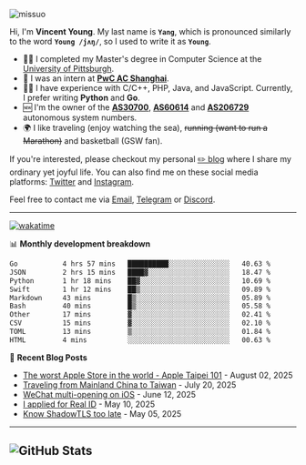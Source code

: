<p align="left"> <img src="https://komarev.com/ghpvc/?username=missuo&label=Profile%20views&color=0e75b6&style=flat" alt="missuo" /> </p>

Hi, I'm **Vincent Young**. My last name is **`Yang`**, which is pronounced similarly to the word **`Young /jʌŋ/`**, so I used to write it as **`Young`**.

- 👨‍🎓 I completed my Master's degree in Computer Science at the [University of Pittsburgh](https://www.pitt.edu).
- 💼 I was an intern at **[PwC AC Shanghai](https://www.linkedin.com/company/pwc-ac-shanghai/)**.
- 👨‍💻 I have experience with C/C++, PHP, Java, and JavaScript. Currently, I prefer writing **Python** and **Go**.
- 🆕 I'm the owner of the **[AS30700](https://bgp.tools/as/30700)**, **[AS60614](https://bgp.tools/as/60614)** and **[AS206729](https://bgp.tools/as/206729)** autonomous system numbers.
- 🌍 I like traveling (enjoy watching the sea), ~~running (want to run a Marathon)~~ and basketball (GSW fan).

If you're interested, please checkout my personal [✏️ blog](https://missuo.me/) where I share my ordinary yet joyful life. You can also find me on these social media platforms: [Twitter](https://twitter.com/m1ssuo) and [Instagram](https://www.instagram.com/missuo.me).

Feel free to contact me via [Email](mailto:me@owo.nz), [Telegram](https://t.me/missuo) or [Discord](https://discordapp.com/users/missuo#7448).

-------

[![wakatime](https://wakatime.com/badge/user/c13cd961-40ca-417a-afb6-1f9ea8ac295c.svg)](https://wakatime.com/@missuo)

📊 **Monthly development breakdown**
<!--START_SECTION:waka-->

```txt
Go           4 hrs 57 mins   ██████████░░░░░░░░░░░░░░░   40.63 %
JSON         2 hrs 15 mins   ████▓░░░░░░░░░░░░░░░░░░░░   18.47 %
Python       1 hr 18 mins    ██▓░░░░░░░░░░░░░░░░░░░░░░   10.69 %
Swift        1 hr 12 mins    ██▒░░░░░░░░░░░░░░░░░░░░░░   09.89 %
Markdown     43 mins         █▒░░░░░░░░░░░░░░░░░░░░░░░   05.89 %
Bash         40 mins         █▒░░░░░░░░░░░░░░░░░░░░░░░   05.58 %
Other        17 mins         ▓░░░░░░░░░░░░░░░░░░░░░░░░   02.41 %
CSV          15 mins         ▓░░░░░░░░░░░░░░░░░░░░░░░░   02.10 %
TOML         13 mins         ▒░░░░░░░░░░░░░░░░░░░░░░░░   01.84 %
HTML         4 mins          ░░░░░░░░░░░░░░░░░░░░░░░░░   00.63 %
```

<!--END_SECTION:waka-->

📝 **Recent Blog Posts**
- [The worst Apple Store in the world - Apple Taipei 101](https://missuo.me/posts/taipei-101-apple-store/) - August 02, 2025
- [Traveling from Mainland China to Taiwan](https://missuo.me/posts/china-to-taiwan/) - July 20, 2025
- [WeChat multi-opening on iOS](https://missuo.me/posts/wechat-ios-multi-open/) - June 12, 2025
- [I applied for Real ID](https://missuo.me/posts/real-id/) - May 10, 2025
- [Know ShadowTLS too late](https://missuo.me/posts/shadowtls/) - May 05, 2025

-------

![GitHub Stats](https://github-readme-stats-opal-alpha-76.vercel.app/api?username=missuo&show_icons=true&theme=transparent)
-------

